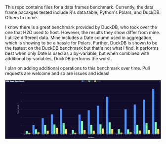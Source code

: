 This repo contains files for a data frames benchmark. Currently, the data frame pacakges tested include R's data.table, Python's Polars, and DuckDB. Others to come.

I know there is a great benchmark provided by DuckDB, who took over the one that H2O used to host. However, the results they show differ from mine. I utilize different data. Mine includes a Date column used in aggregation, which is showing to be a hassle for Polars. Further, DuckDB is shown to be the fastest on the DuckDB benchmark but that's not what I find. It performs best when only Date is used as a by-variable, but when combined with additional by-variables, DuckDB performs the worst.

I plan on adding additional operations to this benchmark over time. Pull requests are welcome and so are issues and ideas!

![](https://github.com/AdrianAntico/Benchmarks/raw/main/Images/10MResults.PNG)


